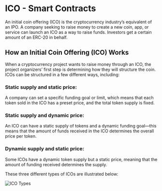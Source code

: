 # ICO - Smart Contracts

An initial coin offering (ICO) is the cryptocurrency industry’s equivalent of an IPO. A company seeking to raise money to create a new coin, app, or service can launch an ICO as a way to raise funds. Investors get a certain amount of an ERC-20 in behalf.

## How an Initial Coin Offering (ICO) Works

When a cryptocurrency project wants to raise money through an ICO, the project organizers’ first step is determining how they will structure the coin. ICOs can be structured in a few different ways, including:

### Static supply and static price: 

A company can set a specific funding goal or limit, which means that each token sold in the ICO has a preset price, and the total token supply is fixed.

### Static supply and dynamic price: 
An ICO can have a static supply of tokens and a dynamic funding goal—this means that the amount of funds received in the ICO determines the overall price per token.

### Dynamic supply and static price: 
Some ICOs have a dynamic token supply but a static price, meaning that the amount of funding received determines the supply.


These three different types of ICOs are illustrated below:

![ICO Types](https://user-images.githubusercontent.com/60660530/203554121-ab1343be-6e84-4b1e-be8b-419344a4118f.png)
